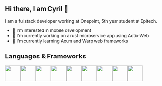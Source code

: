## Hi there, I am Cyril 👋

I am a fullstack developer working at Onepoint, 5th year student at Epitech.

- 👀 I'm interested in mobile development
- 🚀 I'm currently working on a rust microservice app using Actix-Web
- 🌱 I'm currently learning Axum and Warp web frameworks

## Languages & Frameworks

<div style="display: flex">
  <img src="https://web-strapi.mrmilu.com/uploads/flutter_logo_470e9f7491.png" height=50 />
  <img src="https://cdn.icon-icons.com/icons2/2415/PNG/512/swift_original_logo_icon_146332.png" height=50 />
  <img src="https://upload.wikimedia.org/wikipedia/commons/thumb/0/06/Kotlin_Icon.svg/2048px-Kotlin_Icon.svg.png" height=50 />
  <img src="https://upload.wikimedia.org/wikipedia/commons/thumb/4/4c/Typescript_logo_2020.svg/2048px-Typescript_logo_2020.svg.png" height=50 />
  <img src="https://upload.wikimedia.org/wikipedia/commons/thumb/9/95/Vue.js_Logo_2.svg/2367px-Vue.js_Logo_2.svg.png" height=50 />
  <img src="https://rust-lang.org/logos/rust-logo-512x512.png" height=50 />
  <img src="https://actix.rs/img/logo.png" height=50 />
  <img src="https://upload.wikimedia.org/wikipedia/commons/thumb/2/27/PHP-logo.svg/2560px-PHP-logo.svg.png" height=50 />
  <img src="https://upload.wikimedia.org/wikipedia/commons/thumb/9/9a/Laravel.svg/1200px-Laravel.svg.png" height=50 />
</div>
